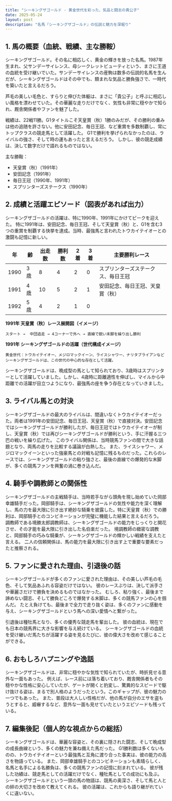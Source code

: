 ```yaml
---
title: "シーキングザゴールド - 黄金世代を彩った、気品と闘志の貴公子"
date: 2025-05-24
layout: post
description: "名馬『シーキングザゴールド』の伝説と魅力を深堀り"
---
```


## 1. 馬の概要（血統、戦績、主な勝鞍）

シーキングザゴールド。その名に相応しく、黄金の輝きを放った名馬。1987年生まれ、父サンデーサイレンス、母シークレットビューティという、まさに王道の血統を受け継いでいた。サンデーサイレンスの産駒は数多の伝説的名馬を生んだが、シーキングザゴールドはその中でも、類まれな気品と勝負強さで、一時代を築いたと言えるだろう。

芦毛の美しい毛色と、すらりと伸びた体躯は、まさに「貴公子」と呼ぶに相応しい風格を漂わせていた。その華麗な走りだけでなく、気性も非常に穏やかで知られ、厩舎関係者やファンを魅了した。

戦績は、22戦11勝。G1タイトルこそ天皇賞（秋）1勝のみだが、その勝利の重みは他の追随を許さない。他に安田記念、毎日王冠、など重賞を多数制覇し、常にトップクラスの競走馬として活躍した。  G1で勝利を挙げられなかったのは、ライバルの強さ、そして時の運もあったと言えるだろう。  しかし、彼の競走成績は、決して数字だけで語れるものではない。

主な勝鞍：

* 天皇賞（秋）（1991年）
* 安田記念（1991年）
* 毎日王冠（1990年、1991年）
* スプリンターズステークス（1990年）


## 2. 成績と活躍エピソード（図表があれば出力）

シーキングザゴールドの活躍は、特に1990年、1991年にかけてピークを迎えた。  特に1991年は、安田記念、毎日王冠、そして天皇賞（秋）と、G1を含む3つの重賞を制覇する快挙を達成。当時、最強馬と言われたトウカイテイオーとの激闘も記憶に新しい。

| 年 | 齢 | 出走数 | 勝利数 | 2着 | 3着 | 主要勝利レース |
|---|---|---|---|---|---|---|
| 1990 | 3歳 | 8 | 4 | 2 | 0 | スプリンターズステークス、毎日王冠 |
| 1991 | 4歳 | 10 | 5 | 2 | 1 | 安田記念、毎日王冠、天皇賞（秋） |
| 1992 | 5歳 | 4 | 2 | 1 | 0 |  |


**1991年 天皇賞（秋）レース展開図（イメージ）**

```
スタート →  中団追走 → 4コーナーで外へ → 直線で鋭い末脚を繰り出し勝利
```

**1991年 シーキングザゴールドの活躍（世代構成イメージ）**

```
黄金世代：トウカイテイオー、メジロマックイーン、ライスシャワー、ナリタブライアンなど
シーキングザゴールドは、この世代の中心的な存在として活躍。
```

シーキングザゴールドは、晩成型の馬として知られており、3歳時はスプリンターとして活躍していました。しかし、4歳時に距離適性を伸ばし、マイルから中距離での活躍が目立つようになり、最強馬の座を争う存在となっていきました。


## 3. ライバル馬との対決

シーキングザゴールドの最大のライバルは、間違いなくトウカイテイオーだった。両者は1991年の安田記念、毎日王冠、天皇賞（秋）で直接対決。安田記念ではシーキングザゴールドが勝利したが、毎日王冠ではトウカイテイオーが制し、天皇賞（秋）では再びシーキングザゴールドが勝利という、手に汗握る三つ巴の戦いを繰り広げた。  このライバル関係は、当時競馬ファンの間で大きな話題となり、両馬の走りを比較する議論が白熱した。  また、ライスシャワー、メジロマックイーンといった強豪馬との対戦も記憶に残るものだった。これらのレースでは、シーキングザゴールドの粘り強さと、最後の直線での爆発的な末脚が、多くの競馬ファンを興奮の渦に巻き込んだ。


## 4. 騎手や調教師との関係性

シーキングザゴールドの主戦騎手は、当時若手ながら頭角を現し始めていた岡部幸雄騎手だった。岡部騎手は、シーキングザゴールドの気性や能力を深く理解し、馬の力を最大限に引き出す絶妙な騎乗を披露した。特に天皇賞（秋）での勝利は、岡部騎手とのコンビネーションが完璧に機能した結果と言えるだろう。  調教師である境勝太郎調教師は、シーキングザゴールドの能力をじっくりと開花させ、その才能を最大限に引き出した名伯楽だった。  境調教師の緻密な調教と、岡部騎手の巧みな騎乗が、シーキングザゴールドの輝かしい戦績を支えたと言える。  二人の信頼関係は、馬の能力を最大限に引き出す上で重要な要素だったと推察される。


## 5. ファンに愛された理由、引退後の話

シーキングザゴールドが多くのファンに愛された理由は、その美しい芦毛の毛色、そして気品あふれる容姿だけではない。  彼のレースぶりは、決して派手さや華麗さだけで勝負を決めるものではなかった。  むしろ、粘り強く、最後まで諦めない闘志、そして勝負どころで爆発する末脚は、多くの競馬ファンの心を掴んだ。  たとえ負けても、最後まで全力で走り抜く姿は、多くのファンに感動を与え、シーキングザゴールドという馬への深い愛情へと繋がった。

引退後は種牡馬となり、多くの優秀な競走馬を輩出した。  彼の血統は、現在でも日本の競馬界に大きな影響を与え続けている。  シーキングザゴールドの血統を受け継いだ馬たちが活躍する姿を見るたびに、彼の偉大さを改めて感じることができる。


## 6. おもしろハプニングや逸話

シーキングザゴールドは、非常に穏やかな気性で知られていたが、時折見せる意外な一面もあった。  例えば、レース前には落ち着いており、厩舎関係者もその穏やかな性格に安心していたが、ゲートが開くと豹変し、驚異的なスピードで駆け抜ける姿は、まるで別人格のようだったという。このギャップが、彼の魅力の一つでもあった。  また、普段は大人しい性格だが、他の馬が自分のエサを盗もうとすると、威嚇するなど、意外な一面も見せていたというエピソードも残っている。


## 7. 編集後記（個人的な視点からの総括）

シーキングザゴールドは、華麗な容姿と、その裏に隠された闘志、そして晩成型の成長曲線という、多くの魅力を兼ね備えた馬だった。  G1勝利数は多くないものの、トウカイテイオーという最強馬と互角に渡り合った事実は、彼の能力の高さを物語っている。  また、岡部幸雄騎手とのコンビネーションも素晴らしく、名馬と名手による名勝負は、多くの競馬ファンの記憶に刻まれている。  彼が残した功績は、競走馬としての活躍だけでなく、種牡馬としての成功にも及ぶ。  シーキングザゴールドという一頭の馬の物語は、競馬の奥深さ、そして馬と人との絆の大切さを改めて教えてくれる。  彼の活躍は、これからも語り継がれていくに違いない。
